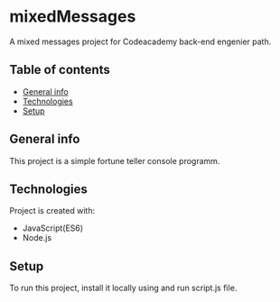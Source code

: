 # mixedMessages
A mixed messages project for Codeacademy back-end engenier path.
## Table of contents
* [General info](#general-info)
* [Technologies](#technologies)
* [Setup](#setup)

## General info
This project is a simple fortune teller console programm.
	
## Technologies
Project is created with:
* JavaScript(ES6)
* Node.js
	
## Setup
To run this project, install it locally using and run script.js file.